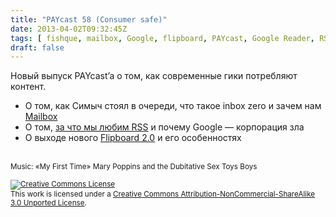 ```yaml
---
title: "PAYcast 58 (Consumer safe)"
date: 2013-04-02T09:32:45Z
tags: [ fishque, mailbox, Google, flipboard, PAYcast, Google Reader, RSS ]
draft: false
---
```

<p>Новый выпуск PAYcast&#8217;a о том, как современные гики потребляют контент.</p>
<ul>
<li>О том, как Симыч стоял в очереди, что такое inbox zero и зачем нам <a href="http://www.mailboxapp.com/" target="_blank">Mailbox</a></li>
<li>О том, <a href="http://inessential.com/2013/03/14/why_i_love_rss_and_you_do_too" target="_blank">за что мы любим RSS</a> и почему Google &#8212; корпорация зла</li>
<li>О выходе нового <a href="http://www.computerra.ru/61404/v-flipboard-2-0-mozhno-sozdavat-sobstvennyiy-zhurnal/" target="_blank">Flipboard 2.0</a> и его особенностях</li>
</ul>
<p><span id="more-726"></span><br />
<small>Music: &#171;My First Time&#187; Mary Poppins and the Dubitative Sex Toys Boys</small></p>
<p><small><a href="http://creativecommons.org/licenses/by-nc-sa/3.0/" rel="license"><img style="border-width: 0;" alt="Creative Commons License" src="http://i.creativecommons.org/l/by-nc-sa/3.0/80x15.png" /></a><br />
This work is licensed under a <a href="http://creativecommons.org/licenses/by-nc-sa/3.0/" rel="license">Creative Commons Attribution-NonCommercial-ShareAlike 3.0 Unported License</a>.</small></p>

     
